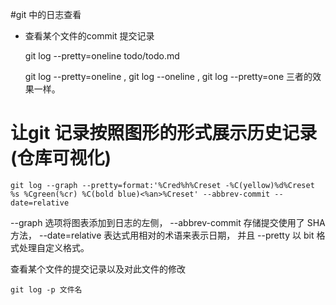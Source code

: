 #git 中的日志查看
* 查看某个文件的commit 提交记录

 
    git log --pretty=oneline todo/todo.md

    git log --pretty=oneline  , git log --oneline , git log --pretty=one 三者的效果一样。 
    
    
# 让git 记录按照图形的形式展示历史记录(仓库可视化)
    
    git log --graph --pretty=format:'%Cred%h%Creset -%C(yellow)%d%Creset %s %Cgreen(%cr) %C(bold blue)<%an>%Creset' --abbrev-commit --date=relative

--graph 选项将图表添加到日志的左侧， --abbrev-commit 存储提交使用了 SHA 方法， --date=relative 表达式用相对的术语来表示日期，
并且 --pretty 以 bit 格式处理自定义格式。



查看某个文件的提交记录以及对此文件的修改

    git log -p 文件名
         
